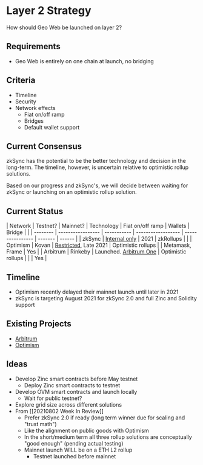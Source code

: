 # Layer 2 Strategy

How should Geo Web be launched on layer 2?

## Requirements
- Geo Web is entirely on one chain at launch, no bridging

## Criteria
- Timeline
- Security
- Network effects
	- Fiat on/off ramp
	- Bridges
	- Default wallet support

## Current Consensus
zkSync has the potential to be the better technology and decision in the long-term. The timeline, however, is uncertain relative to optimistic rollup solutions.

Based on our progress and zkSync's, we will decide between waiting for zkSync or launching on an optimistic rollup solution.

## Current Status
| Network  | Testnet?          | Mainnet?              | Technology         | Fiat on/off ramp | Wallets         | Bridge |  |
| -------- | ----------------- | -----------           | ------------------ | ---------------- | -------         | ------ |
| zkSync   | [Internal only][1] | 2021           | zkRollups          |                  |
| Optimism | Kovan             | [Restricted][2], Late 2021 | Optimistic rollups |                  | Metamask, Frame | Yes    |
| Arbitrum | Rinkeby           | Launched. [Arbitrum One][4]        | Optimistic rollups |                  |                 | Yes |

## Timeline
- Optimism recently delayed their mainnet launch until later in 2021
- zkSync is targeting August 2021 for zkSync 2.0 and full Zinc and Solidity support

## Existing Projects
- [Arbitrum][3]
- [Optimism][5]

## Ideas
- Develop Zinc smart contracts before May testnet
    - Deploy Zinc smart contracts to testnet
- Develop OVM smart contracts and launch locally
    - Wait for public testnet?
- Explore grid size across different solutions
- From [[20210802 Week In Review]]
	* Prefer zkSync 2.0 if ready (long term winner due for scaling and "trust math")
	* Like the alignment on public goods with Optimism
	* In the short/medium term all three rollup solutions are conceptually "good enough" (pending actual testing) 
	* Mainnet launch WILL be on a ETH L2 rollup
		* Testnet launched before mainnet


[1]: https://medium.com/matter-labs/zksync-2-0-hello-ethereum-ca48588de179?source=rss----bd3444e7f3b9---4
[2]: https://medium.com/ethereum-optimism/community-launch-7c9a2a9d3e84
[3]: https://portal.arbitrum.one
[4]: https://offchain.medium.com/a-is-for-arbitrum-a-is-for-august-71391582d95b
[5]: https://community.optimism.io/docs/users/apps.html